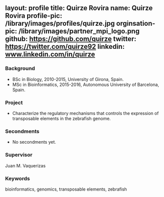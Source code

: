 layout: profile
title: Quirze Rovira
name: Quirze Rovira
profile-pic: /library/images/profiles/quirze.jpg
orginsation-pic: /library/images/partner_mpi_logo.png
github: https://github.com/quirze
twitter: https://twitter.com/quirze92
linkedin: www.linkedin.com/in/quirze
---
### Background
-   BSc in Biology, 2010-2015, University of Girona, Spain.
-   MSc in Bioinformatics, 2015-2016, Autonomous University of Barcelona, Spain.

### Project
-   Characterize the regulatory mechanisms that controls the expression of 
transposable elements in the zebrafish genome.

### Secondments
-   No secondments yet.

### Supervisor
Juan M. Vaquerizas

### Keywords
bioinformatics, genomics, transposable elements, zebrafish
